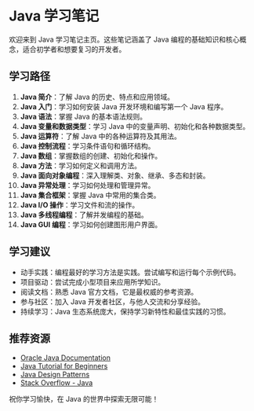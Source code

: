 # Java 学习笔记

欢迎来到 Java 学习笔记主页。这些笔记涵盖了 Java 编程的基础知识和核心概念，适合初学者和想要复习的开发者。

## 学习路径

1. **Java 简介**：了解 Java 的历史、特点和应用领域。
2. **Java 入门**：学习如何安装 Java 开发环境和编写第一个 Java 程序。
3. **Java 语法**：掌握 Java 的基本语法规则。
4. **Java 变量和数据类型**：学习 Java 中的变量声明、初始化和各种数据类型。
5. **Java 运算符**：了解 Java 中的各种运算符及其用法。
6. **Java 控制流程**：学习条件语句和循环结构。
7. **Java 数组**：掌握数组的创建、初始化和操作。
8. **Java 方法**：学习如何定义和调用方法。
9. **Java 面向对象编程**：深入理解类、对象、继承、多态和封装。
10. **Java 异常处理**：学习如何处理和管理异常。
11. **Java 集合框架**：掌握 Java 中常用的集合类。
12. **Java I/O 操作**：学习文件和流的操作。
13. **Java 多线程编程**：了解并发编程的基础。
14. **Java GUI 编程**：学习如何创建图形用户界面。

## 学习建议

- 动手实践：编程最好的学习方法是实践。尝试编写和运行每个示例代码。
- 项目驱动：尝试完成小型项目来应用所学知识。
- 阅读文档：熟悉 Java 官方文档，它是最权威的参考资源。
- 参与社区：加入 Java 开发者社区，与他人交流和分享经验。
- 持续学习：Java 生态系统庞大，保持学习新特性和最佳实践的习惯。

## 推荐资源

- [Oracle Java Documentation](https://docs.oracle.com/en/java/)
- [Java Tutorial for Beginners](https://www.programiz.com/java-programming)
- [Java Design Patterns](https://java-design-patterns.com/)
- [Stack Overflow - Java](https://stackoverflow.com/questions/tagged/java)

祝你学习愉快，在 Java 的世界中探索无限可能！